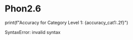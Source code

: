 # Phon2.6

 print(f"Accuracy for Category Level 1: {accuracy_cat1:.2f}")

 SyntaxError: invalid syntax
